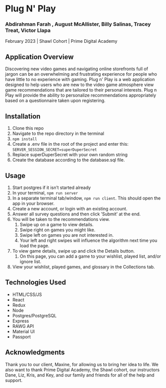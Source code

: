# Plug N' Play
### Abdirahman Farah , August McAllister, Billy Salinas, Tracey Treat, Victor Llapa
February 2023 | Shawl Cohort | Prime Digital Academy


## Application Overview
Discovering new video games and navigating online storefronts full of jargon can be an overwhelming and frustrating experience for people who have little to no experience with gaming. Plug n' Play is a web application designed to help users who are new to the video game atmosphere view game recommendations that are tailored to their personal interests. Plug n Play will provide the ability to personalize recommendations appropriately based on a questionnaire taken upon registering.

## Installation
1. Clone this repo
2. Navigate to the repo directory in the terminal
3. `npm install`
4. Create a .env file in the root of the project and enter this: `SERVER_SESSION_SECRET=superDuperSecret`
5. Replace superDuperSecret with your own random string
6. Create the database according to the database.sql file.

## Usage
1. Start postgres if it isn’t started already
2. In your terminal, `npm run server`
3. In a separate terminal tab/window, `npm run client`. This should open the app in your browser.
4. Create a new account, or login with an existing account.
5. Answer all survey questions and then click ’Submit’ at the end.
6. You will be taken to the recommendations view. 
    1. Swipe up on a game to view details. 
    2. Swipe right on games you might like. 
    3. Swipe left on games you are not interested in. 
    4. Your left and right swipes will influence the algorithm next time you load the page.
7. To view game details, swipe up and click the Details button.
    1. On this page, you can add a game to your wishlist, played list, and/or ignore list.
8. View your wishlist, played games, and glossary in the Collections tab.
	
## Technologies Used
 - HTML/CSS/JS
 - React
 - Redux
 - Node
 - Postgres/PostgreSQL
 - Express
 - RAWG API
 - Material UI
 - Passport

## Acknowledgments
Thank you to our client, Maxine, for allowing us to bring her idea to life. We also want to thank Prime Digital Academy, the Shawl cohort, our instructors Dane, Liz, Kris, and Key, and our family and friends for all of the help and support. 


